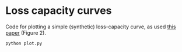 # Loss capacity curves
Code for plotting a simple (synthetic) loss-capacity curve, as used [this paper](https://openreview.net/pdf?id=KiMUlK8GNG5) (Figure 2).

```
python plot.py
```
